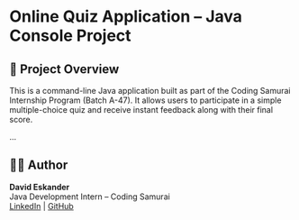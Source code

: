 # Online Quiz Application – Java Console Project

## 📌 Project Overview

This is a command-line Java application built as part of the Coding Samurai Internship Program (Batch A-47). It allows users to participate in a simple multiple-choice quiz and receive instant feedback along with their final score.

...

## 🧑‍💻 Author

**David Eskander**  
Java Development Intern – Coding Samurai  
[LinkedIn](https://www.linkedin.com) | [GitHub](https://github.com)
